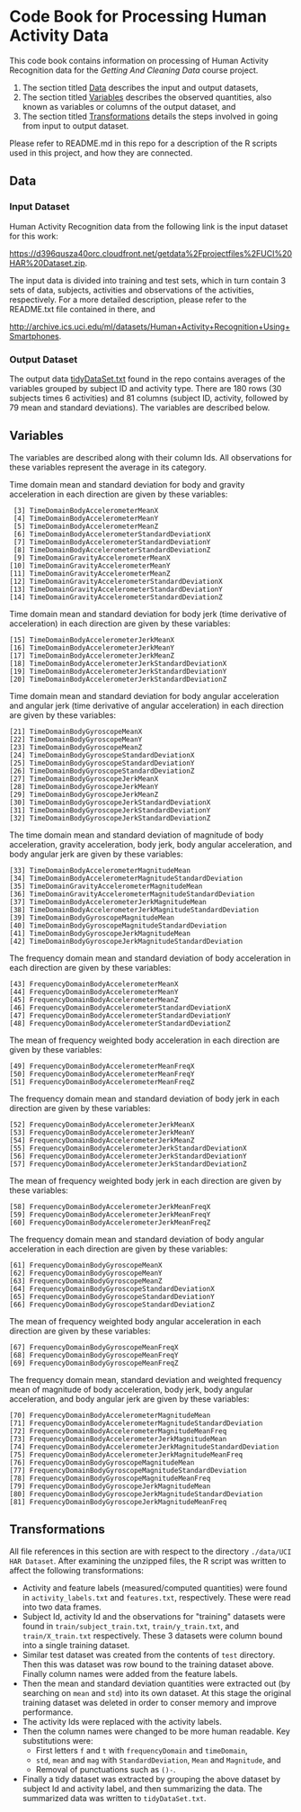 # Code Book for Processing Human Activity Data
This code book contains information on processing of Human Activity Recognition data for the *Getting And Cleaning Data* course project.
1. The section titled [Data]() describes the input and output datasets,
2. The section titled [Variables]() describes the observed quantities, also known as variables or columns of the output dataset, and
3. The section titled [Transformations]() details the steps involved in going from input to output dataset.

Please refer to README.md in this repo for a description of the R scripts used in this project, and how they are connected.

## Data
### Input Dataset
Human Activity Recognition data from the following link is the input dataset for this work:

<https://d396qusza40orc.cloudfront.net/getdata%2Fprojectfiles%2FUCI%20HAR%20Dataset.zip>.

The input data is divided into training and test sets, which in turn contain 3 sets of data, subjects, activities and observations of the activities, respectively. For a more detailed description, please refer to the README.txt file contained in there, and

<http://archive.ics.uci.edu/ml/datasets/Human+Activity+Recognition+Using+Smartphones>.

### Output Dataset
The output data [tidyDataSet.txt](./tidyDataSet.txt) found in the repo contains averages of the variables grouped by subject ID and activity type. There are 180 rows (30 subjects times 6 activities) and 81 columns (subject ID, activity, followed by 79 mean and standard deviations). The variables are described below.

## Variables

The variables are described along with their column Ids. All observations for these variables represent the average in its category.

Time domain mean and standard deviation for body and gravity acceleration in each direction are given by these variables:
```
 [3] TimeDomainBodyAccelerometerMeanX                              
 [4] TimeDomainBodyAccelerometerMeanY                              
 [5] TimeDomainBodyAccelerometerMeanZ                              
 [6] TimeDomainBodyAccelerometerStandardDeviationX                 
 [7] TimeDomainBodyAccelerometerStandardDeviationY                 
 [8] TimeDomainBodyAccelerometerStandardDeviationZ  
 [9] TimeDomainGravityAccelerometerMeanX                           
[10] TimeDomainGravityAccelerometerMeanY                           
[11] TimeDomainGravityAccelerometerMeanZ                           
[12] TimeDomainGravityAccelerometerStandardDeviationX              
[13] TimeDomainGravityAccelerometerStandardDeviationY              
[14] TimeDomainGravityAccelerometerStandardDeviationZ              
```
Time domain mean and standard deviation for body jerk (time derivative of acceleration) in each direction are given by these variables:
```
[15] TimeDomainBodyAccelerometerJerkMeanX                          
[16] TimeDomainBodyAccelerometerJerkMeanY                          
[17] TimeDomainBodyAccelerometerJerkMeanZ                          
[18] TimeDomainBodyAccelerometerJerkStandardDeviationX             
[19] TimeDomainBodyAccelerometerJerkStandardDeviationY             
[20] TimeDomainBodyAccelerometerJerkStandardDeviationZ   
```
Time domain mean and standard deviation for body angular acceleration and angular jerk (time derivative of angular acceleration) in each direction are given by these variables:
```
[21] TimeDomainBodyGyroscopeMeanX                                  
[22] TimeDomainBodyGyroscopeMeanY                                  
[23] TimeDomainBodyGyroscopeMeanZ                                  
[24] TimeDomainBodyGyroscopeStandardDeviationX                     
[25] TimeDomainBodyGyroscopeStandardDeviationY                     
[26] TimeDomainBodyGyroscopeStandardDeviationZ                     
[27] TimeDomainBodyGyroscopeJerkMeanX                              
[28] TimeDomainBodyGyroscopeJerkMeanY                              
[29] TimeDomainBodyGyroscopeJerkMeanZ                              
[30] TimeDomainBodyGyroscopeJerkStandardDeviationX                 
[31] TimeDomainBodyGyroscopeJerkStandardDeviationY                 
[32] TimeDomainBodyGyroscopeJerkStandardDeviationZ  
```
The time domain mean and standard deviation of magnitude of body acceleration, gravity acceleration, body jerk, body angular acceleration, and body angular jerk are given by these variables:
```
[33] TimeDomainBodyAccelerometerMagnitudeMean                      
[34] TimeDomainBodyAccelerometerMagnitudeStandardDeviation         
[35] TimeDomainGravityAccelerometerMagnitudeMean                   
[36] TimeDomainGravityAccelerometerMagnitudeStandardDeviation      
[37] TimeDomainBodyAccelerometerJerkMagnitudeMean                  
[38] TimeDomainBodyAccelerometerJerkMagnitudeStandardDeviation     
[39] TimeDomainBodyGyroscopeMagnitudeMean                          
[40] TimeDomainBodyGyroscopeMagnitudeStandardDeviation             
[41] TimeDomainBodyGyroscopeJerkMagnitudeMean                      
[42] TimeDomainBodyGyroscopeJerkMagnitudeStandardDeviation         
```
The frequency domain mean and standard deviation of body acceleration in each direction are given by these variables:
```
[43] FrequencyDomainBodyAccelerometerMeanX                         
[44] FrequencyDomainBodyAccelerometerMeanY                         
[45] FrequencyDomainBodyAccelerometerMeanZ                         
[46] FrequencyDomainBodyAccelerometerStandardDeviationX            
[47] FrequencyDomainBodyAccelerometerStandardDeviationY            
[48] FrequencyDomainBodyAccelerometerStandardDeviationZ            
```
The mean of frequency weighted body acceleration in each direction are given by these variables:
```
[49] FrequencyDomainBodyAccelerometerMeanFreqX                     
[50] FrequencyDomainBodyAccelerometerMeanFreqY                     
[51] FrequencyDomainBodyAccelerometerMeanFreqZ
```
The frequency domain mean and standard deviation of body jerk in each direction are given by these variables:
```
[52] FrequencyDomainBodyAccelerometerJerkMeanX                     
[53] FrequencyDomainBodyAccelerometerJerkMeanY                     
[54] FrequencyDomainBodyAccelerometerJerkMeanZ                     
[55] FrequencyDomainBodyAccelerometerJerkStandardDeviationX        
[56] FrequencyDomainBodyAccelerometerJerkStandardDeviationY        
[57] FrequencyDomainBodyAccelerometerJerkStandardDeviationZ        
```
The mean of frequency weighted body jerk in each direction are given by these variables:
```
[58] FrequencyDomainBodyAccelerometerJerkMeanFreqX                 
[59] FrequencyDomainBodyAccelerometerJerkMeanFreqY                 
[60] FrequencyDomainBodyAccelerometerJerkMeanFreqZ                 
```
The frequency domain mean and standard deviation of body angular acceleration in each direction are given by these variables:
```
[61] FrequencyDomainBodyGyroscopeMeanX                             
[62] FrequencyDomainBodyGyroscopeMeanY                             
[63] FrequencyDomainBodyGyroscopeMeanZ                             
[64] FrequencyDomainBodyGyroscopeStandardDeviationX                
[65] FrequencyDomainBodyGyroscopeStandardDeviationY                
[66] FrequencyDomainBodyGyroscopeStandardDeviationZ                
```
The mean of frequency weighted body angular acceleration in each direction are given by these variables:
```
[67] FrequencyDomainBodyGyroscopeMeanFreqX                         
[68] FrequencyDomainBodyGyroscopeMeanFreqY                         
[69] FrequencyDomainBodyGyroscopeMeanFreqZ                         
```
The frequency domain mean, standard deviation and weighted frequency mean of magnitude of body acceleration, body jerk, body angular acceleration, and body angular jerk are given by these variables:
```
[70] FrequencyDomainBodyAccelerometerMagnitudeMean                 
[71] FrequencyDomainBodyAccelerometerMagnitudeStandardDeviation    
[72] FrequencyDomainBodyAccelerometerMagnitudeMeanFreq             
[73] FrequencyDomainBodyAccelerometerJerkMagnitudeMean             
[74] FrequencyDomainBodyAccelerometerJerkMagnitudeStandardDeviation
[75] FrequencyDomainBodyAccelerometerJerkMagnitudeMeanFreq         
[76] FrequencyDomainBodyGyroscopeMagnitudeMean                     
[77] FrequencyDomainBodyGyroscopeMagnitudeStandardDeviation        
[78] FrequencyDomainBodyGyroscopeMagnitudeMeanFreq                 
[79] FrequencyDomainBodyGyroscopeJerkMagnitudeMean                 
[80] FrequencyDomainBodyGyroscopeJerkMagnitudeStandardDeviation    
[81] FrequencyDomainBodyGyroscopeJerkMagnitudeMeanFreq             
```

## Transformations
All file references in this section are with respect to the directory `./data/UCI HAR Dataset`. After examining the unzipped files, the R script was written to affect the following transformations:

 * Activity and feature labels (measured/computed quantities) were found in `activity_labels.txt` and `features.txt`, respectively. These were read into two data frames.
 * Subject Id, activity Id and the observations for "training" datasets were found in `train/subject_train.txt`, `train/y_train.txt`, and `train/X_train.txt` respectively. These 3 datasets were column bound into a single training dataset.
 * Similar test dataset was created from the contents of `test` directory. Then this was dataset was row bound to the training dataset above. Finally column names were added from the feature labels.
 * Then the mean and standard deviation quantities were extracted out (by searching on `mean` and `std`) into its own dataset. At this stage the original training dataset was deleted in order to conser memory and improve performance.
 * The activity Ids were replaced with the activity labels.
 * Then the column names were changed to be more human readable. Key substitutions were:
   + First letters `f` and `t` with `frequencyDomain` and `timeDomain`,
   + `std`, `mean` and `mag` with `StandardDeviation`, `Mean` and `Magnitude`, and
   + Removal of punctuations such as `()-`.
 * Finally a tidy dataset was extracted by grouping the above dataset by subject Id and activity label, and then summarizing the data. The summarized data was written to `tidyDataSet.txt`.